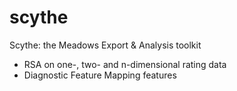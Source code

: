 # scythe
Scythe: the Meadows Export & Analysis toolkit

- RSA on one-, two- and n-dimensional rating data
- Diagnostic Feature Mapping features
